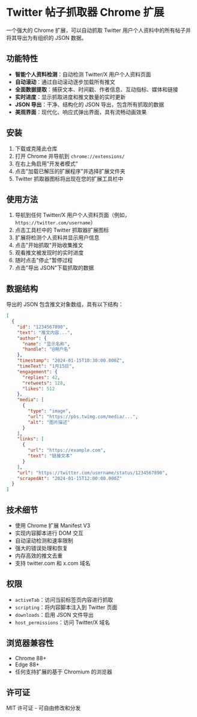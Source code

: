 # Twitter 帖子抓取器 Chrome 扩展

一个强大的 Chrome 扩展，可以自动抓取 Twitter 用户个人资料中的所有帖子并将其导出为有组织的 JSON 数据。

## 功能特性

- **智能个人资料检测**：自动检测 Twitter/X 用户个人资料页面
- **自动滚动**：通过自动滚动逐步加载所有推文
- **全面数据提取**：捕获文本、时间戳、作者信息、互动指标、媒体和链接
- **实时进度**：显示抓取进度和推文数量的实时更新
- **JSON 导出**：干净、结构化的 JSON 导出，包含所有抓取的数据
- **美观界面**：现代化、响应式弹出界面，具有流畅动画效果

## 安装

1. 下载或克隆此仓库
2. 打开 Chrome 并导航到 `chrome://extensions/`
3. 在右上角启用"开发者模式"
4. 点击"加载已解压的扩展程序"并选择扩展文件夹
5. Twitter 抓取器图标将出现在您的扩展工具栏中

## 使用方法

1. 导航到任何 Twitter/X 用户个人资料页面（例如，`https://twitter.com/username`）
2. 点击工具栏中的 Twitter 抓取器扩展图标
3. 扩展将检测个人资料并显示用户信息
4. 点击"开始抓取"开始收集推文
5. 观看推文被发现时的实时进度
6. 随时点击"停止"暂停过程
7. 点击"导出 JSON"下载抓取的数据

## 数据结构

导出的 JSON 包含推文对象数组，具有以下结构：

```json
[
  {
    "id": "1234567890",
    "text": "推文内容...",
    "author": {
      "name": "显示名称",
      "handle": "@用户名"
    },
    "timestamp": "2024-01-15T10:30:00.000Z",
    "timeText": "1月15日",
    "engagement": {
      "replies": 42,
      "retweets": 128,
      "likes": 512
    },
    "media": [
      {
        "type": "image",
        "url": "https://pbs.twimg.com/media/...",
        "alt": "图片描述"
      }
    ],
    "links": [
      {
        "url": "https://example.com",
        "text": "链接文本"
      }
    ],
    "url": "https://twitter.com/username/status/1234567890",
    "scrapedAt": "2024-01-15T12:00:00.000Z"
  }
]
```

## 技术细节

- 使用 Chrome 扩展 Manifest V3
- 实现内容脚本进行 DOM 交互
- 自动滚动检测和速率限制
- 强大的错误处理和恢复
- 内存高效的推文去重
- 支持 twitter.com 和 x.com 域名

## 权限

- `activeTab`：访问当前标签页内容进行抓取
- `scripting`：将内容脚本注入到 Twitter 页面
- `downloads`：启用 JSON 文件导出
- `host_permissions`：访问 Twitter/X 域名

## 浏览器兼容性

- Chrome 88+
- Edge 88+
- 任何支持扩展的基于 Chromium 的浏览器

## 许可证

MIT 许可证 - 可自由修改和分发 